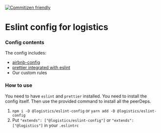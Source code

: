 [![Commitizen friendly](https://img.shields.io/badge/commitizen-friendly-brightgreen.svg)](http://commitizen.github.io/cz-cli/)
# Eslint config for logistics
### Config contents
The config includes: 

 - [airbnb-config](https://github.com/airbnb/javascript/tree/master/packages/eslint-config-airbnb)
 - [prettier integrated with eslint](https://prettier.io/docs/en/eslint.html#use-eslint-to-run-prettier)
 - Our custom rules

### How to use
You need to have `eslint` and `prettier` installed.
You need to install the config itself. 
Then use the provided command to install all the peerDeps.
1. `npm i -D @logistics/eslint-config` or `yarn add -D @logistics/eslint-config`
2. Put `"extends": ["@logistics/eslint-config"]` or `"extends": ["@logistics"]` in your `.eslintrc`
